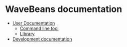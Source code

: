 # WaveBeans documentation

* [User Documentation](user/readme.md)
    * [Command line tool](user/cli/readme.md)
    * [LIbrary](user/lib/readme.md)
* [Development documentation](dev/readme.md)